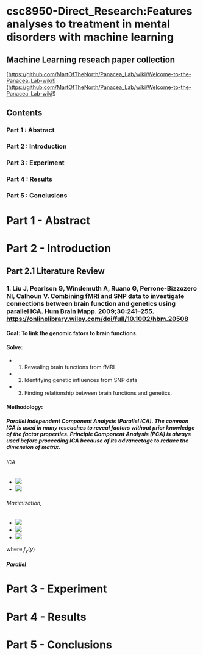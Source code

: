 # csc8950-Direct_Research:Features analyses to treatment in mental disorders with machine learning


## Machine Learning reseach paper collection
[https://github.com/MartOfTheNorth/Panacea_Lab/wiki/Welcome-to-the-Panacea_Lab-wiki!](https://github.com/MartOfTheNorth/Panacea_Lab/wiki/Welcome-to-the-Panacea_Lab-wiki!)

## Contents
### Part 1 : Abstract       
### Part 2 : Introduction
### Part 3 : Experiment     
### Part 4 : Results
### Part 5 : Conclusions

# Part 1 - Abstract



# Part 2 - Introduction


## Part 2.1 Literature Review
### 1. Liu J, Pearlson G, Windemuth A, Ruano G, Perrone-Bizzozero NI, Calhoun V. Combining fMRI and SNP data to investigate connections between brain function and genetics using parallel ICA. Hum Brain Mapp. 2009;30:241–255. https://onlinelibrary.wiley.com/doi/full/10.1002/hbm.20508

#### Goal: To link the genomic fators to brain functions.
#### Solve: 
- 1) Revealing brain functions from fMRI
- 2) Identifying genetic influences from SNP data
- 3) Finding relationship between brain functions and genetics.
#### Methodology: 
##### Parallel Independent Component Analysis (Parallel ICA). The common ICA is used in many reseaches to reveal factors without prior knowledge of the factor properties. Principle Component Analysis (PCA) is always used before proceeding ICA because of its advancetage to reduce the dimension of matrix.
###### ICA
- <img src="http://latex.codecogs.com/gif.latex?X=A$\cdot$S; Z=W\cdotX;" border="0" />
- <img src="http://latex.codecogs.com/gif.latex?If  W=A^{-1}, then Z=S;" border="0" />
###### Maximization;
- <img src="http://latex.codecogs.com/gif.latex?max\{H(Y)\}=-E[\ln{f_y}(Y)];" border="0" />
- <img src="http://latex.codecogs.com/gif.latex?Y=\frac{1}{1+e^{-U}}," border="0" />
- <img src="http://latex.codecogs.com/gif.latex?U=W$\cdot$X+W_0" border="0" />
where $f_y(y)$
##### Parallel 

# Part 3 - Experiment

# Part 4 - Results

# Part 5 - Conclusions


